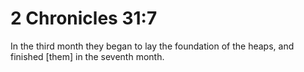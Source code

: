 # 2 Chronicles 31:7

In the third month they began to lay the foundation of the heaps, and finished [them] in the seventh month.